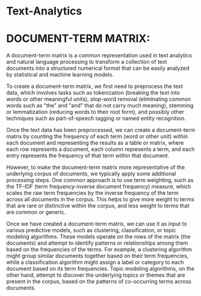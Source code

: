# Text-Analytics


# DOCUMENT-TERM MATRIX:

A document-term matrix is a common representation used in text analytics and natural language processing to transform a collection of text documents into a structured numerical format that can be easily analyzed by statistical and machine learning models.


To create a document-term matrix, we first need to preprocess the text data, which involves tasks such as tokenization (breaking the text into words or other meaningful units), stop-word removal (eliminating common words such as "the" and "and" that do not carry much meaning), stemming or lemmatization (reducing words to their root form), and possibly other techniques such as part-of-speech tagging or named entity recognition.


Once the text data has been preprocessed, we can create a document-term matrix by counting the frequency of each term (word or other unit) within each document and representing the results as a table or matrix, where each row represents a document, each column represents a term, and each entry represents the frequency of that term within that document.


However, to make the document-term matrix more representative of the underlying corpus of documents, we typically apply some additional processing steps. One common approach is to use term weighting, such as the TF-IDF (term frequency-inverse document frequency) measure, which scales the raw term frequencies by the inverse frequency of the term across all documents in the corpus. This helps to give more weight to terms that are rare or distinctive within the corpus, and less weight to terms that are common or generic.


Once we have created a document-term matrix, we can use it as input to various predictive models, such as clustering, classification, or topic modeling algorithms. These models operate on the rows of the matrix (the documents) and attempt to identify patterns or relationships among them based on the frequencies of the terms. For example, a clustering algorithm might group similar documents together based on their term frequencies, while a classification algorithm might assign a label or category to each document based on its term frequencies. Topic modeling algorithms, on the other hand, attempt to discover the underlying topics or themes that are present in the corpus, based on the patterns of co-occurring terms across documents.


